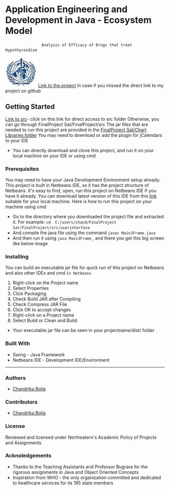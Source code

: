 # Application Engineering and Development in Java - Ecosystem Model
```
                Analysis of Efficacy of Drugs that treat Hypothyroidism
```
![](images/who-logo.jpg)
 [Link to the project](https://github.com/chandrikabolla/aed_project) In case if you missed the direct link to my project on github 
## Getting Started
 [Link to src](https://github.com/chandrikabolla/aed_project/tree/master/FinalProject%20Sat/FinalProject/src)- click on this link for direct access to src folder 
Otherwise, you can go through FinalProject Sat/FinalProject/src
The jar files that are needed to run this project are provided in the  [FinalProject Sat/Chart Libraries folder](https://github.com/chandrikabolla/aed_project/tree/master/FinalProject%20Sat/Chart%20Libraries) 
You may need to download or add the plugin for jCalendars to your IDE 
* You can directly download and clone this project, and run it on your local machine on your IDE or using cmd
### Prerequisites
You may need to have your Java Development Environment setup already.
This project is built in Netbeans IDE, so it has the project structure of Netbeans. It's easy to find, open, run this project on Netbeans IDE if you have it already.
You can download latest version of this IDE from this [link](https://netbeans.org/downloads/) suitable for your local machine.
 Here is how to run this project on your machine using cmd
* Go to the directory where you downloaded the project file and extracted it.
 For example: `cd  C:/users/chand/FinalProject Sat/FinalProject/src/userinterface `
* And compile the java file using the command `javac MainJFrame.java` 
* And then run it using `java MainJFrame` , and there you get this big screen like below
image

 
### Installing
You can build an executable jar file for quick run of this project on Netbeans and also other IDEs and cmd
`` In Netbeans ``
1. Right-click on the Project name
2. Select Properties
3. Click Packaging
4. Check Build JAR after Compiling
5. Check Compress JAR File
6. Click OK to accept changes
7. Right-click on a Project name
8. Select Build or Clean and Build
* Your executable jar file can be seen in your projectname/dist/ folder

### Built With
* Swing - Java Framework
* Netbeans IDE - Development IDE/Environment

---

### Authors
* [Chandrika Bolla](https://github.com/chandrikabolla) 
### Contributors
* [Chandrika Bolla](https://github.com/chandrikabolla)
### License
Reviewed and licensed under Northeatern's Academic Policy of Projects and Assignments
### Acknoledgements
* Thanks to the Teaching Assistants and Professor Bugrara for the rigorous assignments in Java and Object Oriented Concepts
* Inspiration from WHO - the only organization committed and dedicated to healthcare services for its 195 state members

